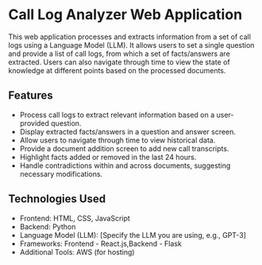 # Call Log Analyzer Web Application

This web application processes and extracts information from a set of call logs using a Language Model (LLM). It allows users to set a single question and provide a list of call logs, from which a set of facts/answers are extracted. Users can also navigate through time to view the state of knowledge at different points based on the processed documents.

## Features

- Process call logs to extract relevant information based on a user-provided question.
- Display extracted facts/answers in a question and answer screen.
- Allow users to navigate through time to view historical data.
- Provide a document addition screen to add new call transcripts.
- Highlight facts added or removed in the last 24 hours.
- Handle contradictions within and across documents, suggesting necessary modifications.

## Technologies Used

- Frontend: HTML, CSS, JavaScript
- Backend: Python
- Language Model (LLM): [Specify the LLM you are using, e.g., GPT-3]
- Frameworks: Frontend - React.js,Backend - Flask
- Additional Tools: AWS (for hosting)


